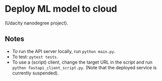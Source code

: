 # Deploy ML model to cloud

(Udacity nanodegree project).

## Notes
- To run the API server locally, run `python main.py`.
- To test: `pytest tests`.
- To use a (script) client, change the target URL in the script and run `python fastapi_client_script.py`. (Note that the deployed service is currently suspended).